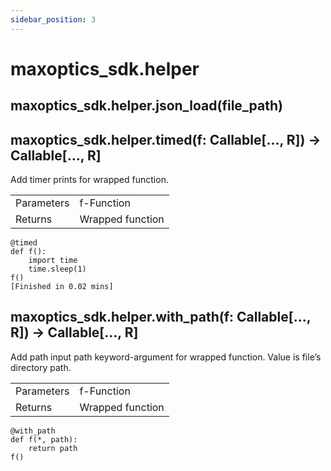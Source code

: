 ```yaml
---
sidebar_position: 3
---
```


# maxoptics_sdk.helper 

## maxoptics_sdk.helper.json_load(file_path)
## maxoptics_sdk.helper.timed(f: Callable[..., R]) → Callable[..., R]

Add timer prints for wrapped function.



<table class="custom-table">
  <tr>
    <td class="typeface">Parameters</td>
    <td class="typeface">f-Function</td>
  </tr>
  <tr>
    <td>Returns</td>
    <td>Wrapped function</td>
  </tr>
</table>






    @timed
    def f():
        import time
        time.sleep(1)
    f()
    [Finished in 0.02 mins]


## maxoptics_sdk.helper.with_path(f: Callable[..., R]) → Callable[..., R]

Add path input path keyword-argument for wrapped function. Value is file’s directory path.

<table class="custom-table">
  <tr>
    <td class="typeface">Parameters</td>
    <td class="typeface">f-Function</td>
  </tr>
  <tr>
    <td>Returns</td>
    <td>Wrapped function</td>
  </tr>
</table>

    @with_path
    def f(*, path):
        return path
    f()
